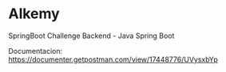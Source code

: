 # Alkemy

SpringBoot
Challenge Backend - Java Spring Boot

Documentacion: https://documenter.getpostman.com/view/17448776/UVysxbYp
